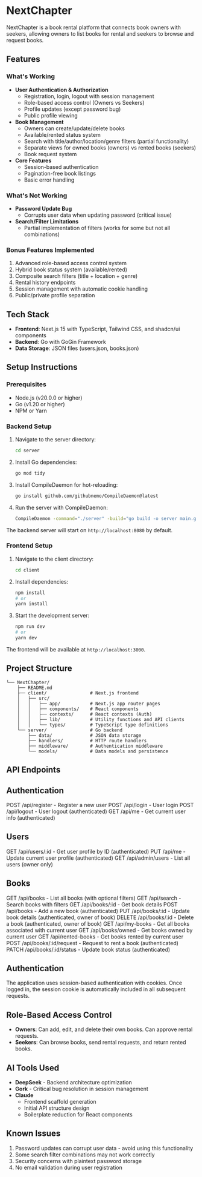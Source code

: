 # NextChapter

NextChapter is a book rental platform that connects book owners with seekers, allowing owners to list books for rental and seekers to browse and request books.

## Features

### What's Working
* **User Authentication & Authorization**
   * Registration, login, logout with session management
   * Role-based access control (Owners vs Seekers)
   * Profile updates (except password bug)
   * Public profile viewing
* **Book Management**
   * Owners can create/update/delete books
   * Available/rented status system
   * Search with title/author/location/genre filters (partial functionality)
   * Separate views for owned books (owners) vs rented books (seekers)
   * Book request system
* **Core Features**
   * Session-based authentication
   * Pagination-free book listings
   * Basic error handling

### What's Not Working
* **Password Update Bug**
   * Corrupts user data when updating password (critical issue)
* **Search/Filter Limitations**
   * Partial implementation of filters (works for some but not all combinations)

### Bonus Features Implemented
1. Advanced role-based access control system
2. Hybrid book status system (available/rented)
3. Composite search filters (title + location + genre)
4. Rental history endpoints
5. Session management with automatic cookie handling
6. Public/private profile separation

## Tech Stack

- **Frontend**: Next.js 15 with TypeScript, Tailwind CSS, and shadcn/ui components
- **Backend**: Go with GoGin Framework
- **Data Storage**: JSON files (users.json, books.json)

## Setup Instructions

### Prerequisites

- Node.js (v20.0.0 or higher)
- Go (v1.20 or higher)
- NPM or Yarn

### Backend Setup

1. Navigate to the server directory:
   ```bash
   cd server
   ```

2. Install Go dependencies:
   ```bash
   go mod tidy
   ```

3. Install CompileDaemon for hot-reloading:
   ```bash
   go install github.com/githubnemo/CompileDaemon@latest
   ```

4. Run the server with CompileDaemon:
   ```bash
   CompileDaemon -command="./server" -build="go build -o server main.go"
   ```

The backend server will start on `http://localhost:8080` by default.

### Frontend Setup

1. Navigate to the client directory:
   ```bash
   cd client
   ```

2. Install dependencies:
   ```bash
   npm install
   # or
   yarn install
   ```

3. Start the development server:
   ```bash
   npm run dev
   # or
   yarn dev
   ```

The frontend will be available at `http://localhost:3000`.

## Project Structure

```
└── NextChapter/
    ├── README.md
    ├── client/                # Next.js frontend
    │   ├── src/
    │   │   ├── app/           # Next.js app router pages
    │   │   ├── components/    # React components
    │   │   ├── contexts/      # React contexts (Auth)
    │   │   ├── lib/           # Utility functions and API clients
    │   │   └── types/         # TypeScript type definitions
    └── server/                # Go backend
        ├── data/              # JSON data storage
        ├── handlers/          # HTTP route handlers
        ├── middleware/        # Authentication middleware
        └── models/            # Data models and persistence
```

## API Endpoints
## Authentication

POST /api/register - Register a new user
POST /api/login - User login
POST /api/logout - User logout (authenticated)
GET /api/me - Get current user info (authenticated)

## Users

GET /api/users/:id - Get user profile by ID (authenticated)
PUT /api/me - Update current user profile (authenticated)
GET /api/admin/users - List all users (owner only)

## Books

GET /api/books - List all books (with optional filters)
GET /api/search - Search books with filters
GET /api/books/:id - Get book details
POST /api/books - Add a new book (authenticated)
PUT /api/books/:id - Update book details (authenticated, owner of book)
DELETE /api/books/:id - Delete a book (authenticated, owner of book)
GET /api/my-books - Get all books associated with current user
GET /api/books/owned - Get books owned by current user
GET /api/rented-books - Get books rented by current user
POST /api/books/:id/request - Request to rent a book (authenticated)
PATCH /api/books/:id/status - Update book status (authenticated)

## Authentication

The application uses session-based authentication with cookies. Once logged in, the session cookie is automatically included in all subsequent requests.

## Role-Based Access Control

- **Owners**: Can add, edit, and delete their own books. Can approve rental requests.
- **Seekers**: Can browse books, send rental requests, and return rented books.

## AI Tools Used

* **DeepSeek** - Backend architecture optimization
* **Gork** - Critical bug resolution in session management
* **Claude**
   * Frontend scaffold generation
   * Initial API structure design
   * Boilerplate reduction for React components

## Known Issues

1. Password updates can corrupt user data - avoid using this functionality
2. Some search filter combinations may not work correctly
3. Security concerns with plaintext password storage
4. No email validation during user registration
